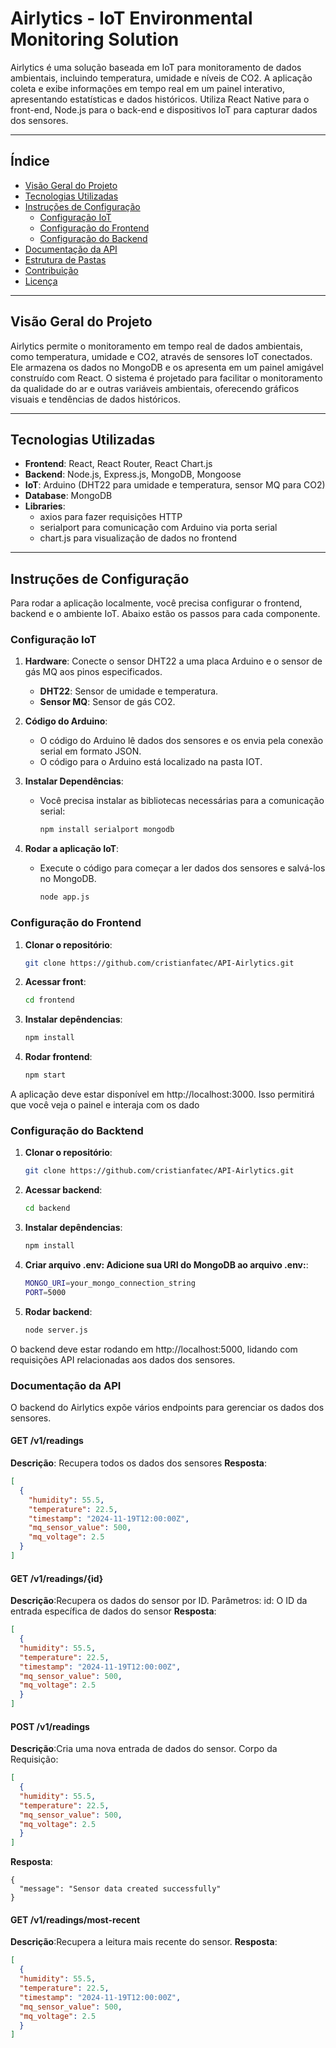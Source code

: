 # Airlytics - IoT Environmental Monitoring Solution

Airlytics é uma solução baseada em IoT para monitoramento de dados ambientais, incluindo temperatura, umidade e níveis de CO2. A aplicação coleta e exibe informações em tempo real em um painel interativo, apresentando estatísticas e dados históricos. Utiliza React Native para o front-end, Node.js para o back-end e dispositivos IoT para capturar dados dos sensores.

---

## Índice

- [Visão Geral do Projeto](#visão-geral-do-projeto)
- [Tecnologias Utilizadas](#tecnologias-utilizadas)
- [Instruções de Configuração](#instruções-de-configuração)
  - [Configuração IoT](#configuração-iot)
  - [Configuração do Frontend](#configuração-do-frontend)
  - [Configuração do Backend](#configuração-do-backend)
- [Documentação da API](#documentação-da-api)
- [Estrutura de Pastas](#estrutura-de-pastas)
- [Contribuição](#contribuição)
- [Licença](#licença)

---

## Visão Geral do Projeto

Airlytics permite o monitoramento em tempo real de dados ambientais, como temperatura, umidade e CO2, através de sensores IoT conectados. Ele armazena os dados no MongoDB e os apresenta em um painel amigável construído com React. O sistema é projetado para facilitar o monitoramento da qualidade do ar e outras variáveis ambientais, oferecendo gráficos visuais e tendências de dados históricos.

---

## Tecnologias Utilizadas

- **Frontend**: React, React Router, React Chart.js
- **Backend**: Node.js, Express.js, MongoDB, Mongoose
- **IoT**: Arduino (DHT22 para umidade e temperatura, sensor MQ para CO2)
- **Database**: MongoDB
- **Libraries**:
  - axios para fazer requisições HTTP
  - serialport para comunicação com Arduino via porta serial
  - chart.js para visualização de dados no frontend

---

## Instruções de Configuração

Para rodar a aplicação localmente, você precisa configurar o frontend, backend e o ambiente IoT. Abaixo estão os passos para cada componente.

### Configuração IoT

1. **Hardware**: Conecte o sensor DHT22 a uma placa Arduino e o sensor de gás MQ aos pinos especificados.
   - **DHT22**: Sensor de umidade e temperatura.
   - **Sensor MQ**: Sensor de gás CO2.
   
2. **Código do Arduino**:
   - O código do Arduino lê dados dos sensores e os envia pela conexão serial em formato JSON.
   - O código para o Arduino está localizado na pasta IOT.

3. **Instalar Dependências**:
   - Você precisa instalar as bibliotecas necessárias para a comunicação serial:

     ```bash
     npm install serialport mongodb
     ```

4. **Rodar a aplicação IoT**:
   - Execute o código para começar a ler dados dos sensores e salvá-los no MongoDB.

     ```bash
     node app.js
     ```

### Configuração do Frontend

1. **Clonar o repositório**:

   ```bash
   git clone https://github.com/cristianfatec/API-Airlytics.git
    ```
2. **Acessar front**:

   ```bash
   cd frontend
    ```
3. **Instalar depêndencias**:

   ```bash
   npm install
    ```
4. **Rodar frontend**:

   ```bash
   npm start
    ```
A aplicação deve estar disponível em http://localhost:3000. Isso permitirá que você veja o painel e interaja com os dado

### Configuração do Backtend

1. **Clonar o repositório**:

   ```bash
   git clone https://github.com/cristianfatec/API-Airlytics.git
    ```
2. **Acessar backend**:

   ```bash
   cd backend
    ```
3. **Instalar depêndencias**:

   ```bash
   npm install
    ```

4. **Criar arquivo .env: Adicione sua URI do MongoDB ao arquivo .env:**:

   ```bash
   MONGO_URI=your_mongo_connection_string
   PORT=5000
    ```

5. **Rodar backend**:

   ```bash
   node server.js
    ```
O backend deve estar rodando em http://localhost:5000, lidando com requisições API relacionadas aos dados dos sensores.

### Documentação da API

O backend do Airlytics expõe vários endpoints para gerenciar os dados dos sensores.

#### GET /v1/readings
**Descrição**: Recupera todos os dados dos sensores
**Resposta**:
```json
[
  {
    "humidity": 55.5,
    "temperature": 22.5,
    "timestamp": "2024-11-19T12:00:00Z",
    "mq_sensor_value": 500,
    "mq_voltage": 2.5
  }
]
```

#### GET /v1/readings/{id}
**Descrição**:Recupera os dados do sensor por ID. Parâmetros:
id: O ID da entrada específica de dados do sensor
**Resposta**:
```json
[
  {
  "humidity": 55.5,
  "temperature": 22.5,
  "timestamp": "2024-11-19T12:00:00Z",
  "mq_sensor_value": 500,
  "mq_voltage": 2.5
  }
]
```

#### POST /v1/readings
**Descrição**:Cria uma nova entrada de dados do sensor. Corpo da Requisição:
```json
[
  {
  "humidity": 55.5,
  "temperature": 22.5,
  "mq_sensor_value": 500,
  "mq_voltage": 2.5
  }
]
```

**Resposta**:

```
{
  "message": "Sensor data created successfully"
}
```

#### GET /v1/readings/most-recent
**Descrição**:Recupera a leitura mais recente do sensor. 
**Resposta**:
```json
[
  {
  "humidity": 55.5,
  "temperature": 22.5,
  "timestamp": "2024-11-19T12:00:00Z",
  "mq_sensor_value": 500,
  "mq_voltage": 2.5
  }
]
```